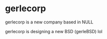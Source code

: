 # gerlecorp
gerlecorp is a new company based in NULL

gerlecorp is designing a new BSD (gerleBSD)
lol
